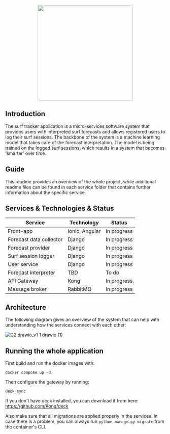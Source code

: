 <p align="center">
<img src="https://user-images.githubusercontent.com/84147181/226167798-476de158-8cd8-48a3-a62c-1901268f8c59.png" height="300px" width="300px">
</p>

## Introduction
The surf tracker application is a micro-services software system that provides users with interpreted surf forecasts and allows registered users to log their surf sessions.
The backbone of the system is a machine learning model that takes care of the forecast interpretation. The model is being trained on the logged surf sessions,
which results in a system that becomes 'smarter' over time.

## Guide
This readme provides an overview of the whole project, while additional readme files can be found in each service folder that contains further information about the specific service.

## Services & Technologies & Status
| Service | Technology | Status |
|---------|------------|--------|
|Front-app| Ionic, Angular|In progress|
|Forecast data collector|Django|In progress|
|Forecast provider|Django|In progress|
|Surf session logger|Django|In progress|
|User service|Django|In progress|
|Forecast interpreter|TBD|To do|
|API Gateway|Kong|In progress|
|Message broker|RabbitMQ|In progress|


## Architecture
The following diagram gives an overview of the system that can help with understanding how the services connect with each other:

![C2 drawio_v1 1 drawio (1)](https://user-images.githubusercontent.com/84147181/225013877-0e44397c-00e7-4f65-911b-b637200b1993.png)

## Running the whole application
First build and run the docker images with:
```
docker compose up -d
```
Then configure the gateway by running:
```
deck sync
```
If you don't have deck installed, you can download it from here: https://github.com/Kong/deck 

Also make sure that all migrations are applied properly in the services. In case there is a problem, you can always run ``python manage.py migrate`` from the container's CLI.


